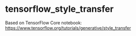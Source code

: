 # tensorflow_style_transfer
Based on TensorFlow Core notebook: https://www.tensorflow.org/tutorials/generative/style_transfer
